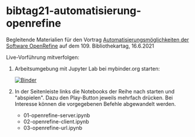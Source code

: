# bibtag21-automatisierung-openrefine

Begleitende Materialien für den Vortrag [Automatisierungsmöglichkeiten der Software OpenRefine](https://felixlohmeier.de/slides/2021-06-16_bibtag21_automatisierung-openrefine.html) auf dem 109. Bibliothekartag, 16.6.2021

Live-Vorführung mitverfolgen:

1. Arbeitsumgebung mit Jupyter Lab bei mybinder.org starten:

    [![Binder](https://mybinder.org/badge.svg)](https://mybinder.org/v2/gh/felixlohmeier/bibtag21-automatisierung-openrefine/main?urlpath=lab)

2. In der Seitenleiste links die Notebooks der Reihe nach starten und "abspielen". Dazu den Play-Button jeweils mehrfach drücken. Bei Interesse können die vorgegebenen Befehle abgewandelt werden.

    * 01-openrefine-server.ipynb
    * 02-openrefine-client.ipynb
    * 03-openrefine-url.ipynb
